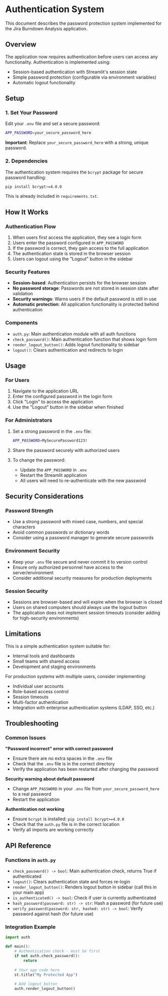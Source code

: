# Authentication System

This document describes the password protection system implemented for the Jira Burndown Analysis application.

## Overview

The application now requires authentication before users can access any functionality. Authentication is implemented using:
- Session-based authentication with Streamlit's session state
- Simple password protection (configurable via environment variables)
- Automatic logout functionality

## Setup

### 1. Set Your Password

Edit your `.env` file and set a secure password:

```bash
APP_PASSWORD=your_secure_password_here
```

**Important**: Replace `your_secure_password_here` with a strong, unique password.

### 2. Dependencies

The authentication system requires the `bcrypt` package for secure password handling:

```bash
pip install bcrypt>=4.0.0
```

This is already included in `requirements.txt`.

## How It Works

### Authentication Flow

1. When users first access the application, they see a login form
2. Users enter the password configured in `APP_PASSWORD`
3. If the password is correct, they gain access to the full application
4. The authentication state is stored in the browser session
5. Users can logout using the "Logout" button in the sidebar

### Security Features

- **Session-based**: Authentication persists for the browser session
- **No password storage**: Passwords are not stored in session state after validation
- **Security warnings**: Warns users if the default password is still in use
- **Automatic protection**: All application functionality is protected behind authentication

### Components

- `auth.py`: Main authentication module with all auth functions
- `check_password()`: Main authentication function that shows login form
- `render_logout_button()`: Adds logout functionality to sidebar
- `logout()`: Clears authentication and redirects to login

## Usage

### For Users

1. Navigate to the application URL
2. Enter the configured password in the login form
3. Click "Login" to access the application
4. Use the "Logout" button in the sidebar when finished

### For Administrators

1. Set a strong password in the `.env` file:
   ```bash
   APP_PASSWORD=MySecurePassword123!
   ```

2. Share the password securely with authorized users

3. To change the password:
   - Update the `APP_PASSWORD` in `.env`
   - Restart the Streamlit application
   - All users will need to re-authenticate with the new password

## Security Considerations

### Password Strength
- Use a strong password with mixed case, numbers, and special characters
- Avoid common passwords or dictionary words
- Consider using a password manager to generate secure passwords

### Environment Security
- Keep your `.env` file secure and never commit it to version control
- Ensure only authorized personnel have access to the server/environment
- Consider additional security measures for production deployments

### Session Security
- Sessions are browser-based and will expire when the browser is closed
- Users on shared computers should always use the logout button
- The application does not implement session timeouts (consider adding for high-security environments)

## Limitations

This is a simple authentication system suitable for:
- Internal tools and dashboards
- Small teams with shared access
- Development and staging environments

For production systems with multiple users, consider implementing:
- Individual user accounts
- Role-based access control
- Session timeouts
- Multi-factor authentication
- Integration with enterprise authentication systems (LDAP, SSO, etc.)

## Troubleshooting

### Common Issues

**"Password incorrect" error with correct password**
- Ensure there are no extra spaces in the `.env` file
- Check that the `.env` file is in the correct directory
- Verify the application has been restarted after changing the password

**Security warning about default password**
- Change `APP_PASSWORD` in your `.env` file from `your_secure_password_here` to a real password
- Restart the application

**Authentication not working**
- Ensure `bcrypt` is installed: `pip install bcrypt>=4.0.0`
- Check that the `auth.py` file is in the correct location
- Verify all imports are working correctly

## API Reference

### Functions in `auth.py`

- `check_password() -> bool`: Main authentication check, returns True if authenticated
- `logout()`: Clears authentication state and forces re-login
- `render_logout_button()`: Renders logout button in sidebar (call this in your main app)
- `is_authenticated() -> bool`: Check if user is currently authenticated
- `hash_password(password: str) -> str`: Hash a password (for future use)
- `verify_password(password: str, hashed: str) -> bool`: Verify password against hash (for future use)

### Integration Example

```python
import auth

def main():
    # Authentication check - must be first
    if not auth.check_password():
        return
    
    # Your app code here
    st.title("My Protected App")
    
    # Add logout button
    auth.render_logout_button()
